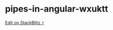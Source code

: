 # pipes-in-angular-wxuktt

[Edit on StackBlitz ⚡️](https://stackblitz.com/edit/pipes-in-angular-wxuktt)
